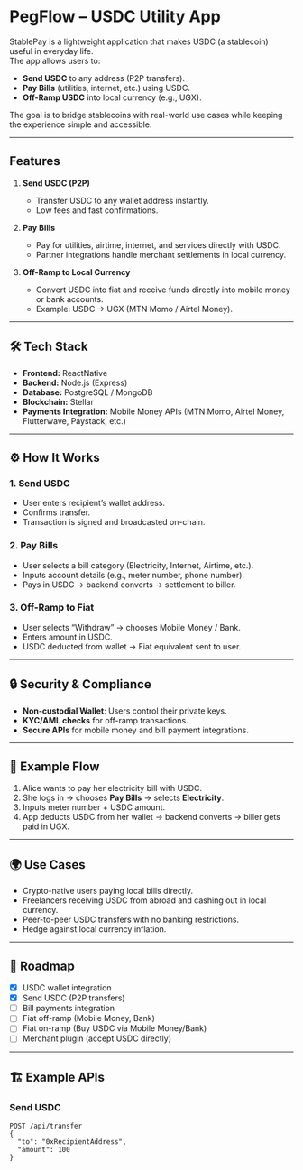 # PegFlow – USDC Utility App

StablePay is a lightweight application that makes USDC (a stablecoin) useful in everyday life.  
The app allows users to:

- **Send USDC** to any address (P2P transfers).  
- **Pay Bills** (utilities, internet, etc.) using USDC.  
- **Off-Ramp USDC** into local currency (e.g., UGX).  

The goal is to bridge stablecoins with real-world use cases while keeping the experience simple and accessible.

---

##  Features

1. **Send USDC (P2P)**
   - Transfer USDC to any wallet address instantly.
   - Low fees and fast confirmations.

2. **Pay Bills**
   - Pay for utilities, airtime, internet, and services directly with USDC.
   - Partner integrations handle merchant settlements in local currency.

3. **Off-Ramp to Local Currency**
   - Convert USDC into fiat and receive funds directly into mobile money or bank accounts.
   - Example: USDC → UGX (MTN Momo / Airtel Money).

---

## 🛠 Tech Stack

- **Frontend:** ReactNative
- **Backend:** Node.js (Express)   
- **Database:** PostgreSQL / MongoDB  
- **Blockchain:** Stellar 
- **Payments Integration:** Mobile Money APIs (MTN Momo, Airtel Money, Flutterwave, Paystack, etc.)  

---

## ⚙️ How It Works

### 1. Send USDC
- User enters recipient’s wallet address.  
- Confirms transfer.  
- Transaction is signed and broadcasted on-chain.  

### 2. Pay Bills
- User selects a bill category (Electricity, Internet, Airtime, etc.).  
- Inputs account details (e.g., meter number, phone number).  
- Pays in USDC → backend converts → settlement to biller.  

### 3. Off-Ramp to Fiat
- User selects “Withdraw” → chooses Mobile Money / Bank.  
- Enters amount in USDC.  
- USDC deducted from wallet → Fiat equivalent sent to user.  

---

## 🔒 Security & Compliance

- **Non-custodial Wallet**: Users control their private keys.  
- **KYC/AML checks** for off-ramp transactions.  
- **Secure APIs** for mobile money and bill payment integrations.  

---

## 📌 Example Flow

1. Alice wants to pay her electricity bill with USDC.  
2. She logs in → chooses **Pay Bills** → selects **Electricity**.  
3. Inputs meter number + USDC amount.  
4. App deducts USDC from her wallet → backend converts → biller gets paid in UGX.  

---

## 🌍 Use Cases

- Crypto-native users paying local bills directly.  
- Freelancers receiving USDC from abroad and cashing out in local currency.  
- Peer-to-peer USDC transfers with no banking restrictions.  
- Hedge against local currency inflation.  

---

## 📅 Roadmap

- [x] USDC wallet integration  
- [x] Send USDC (P2P transfers)  
- [ ] Bill payments integration  
- [ ] Fiat off-ramp (Mobile Money, Bank)  
- [ ] Fiat on-ramp (Buy USDC via Mobile Money/Bank)  
- [ ] Merchant plugin (accept USDC directly)  

---

## 🏗️ Example APIs

### **Send USDC**
```http
POST /api/transfer
{
  "to": "0xRecipientAddress",
  "amount": 100
}
